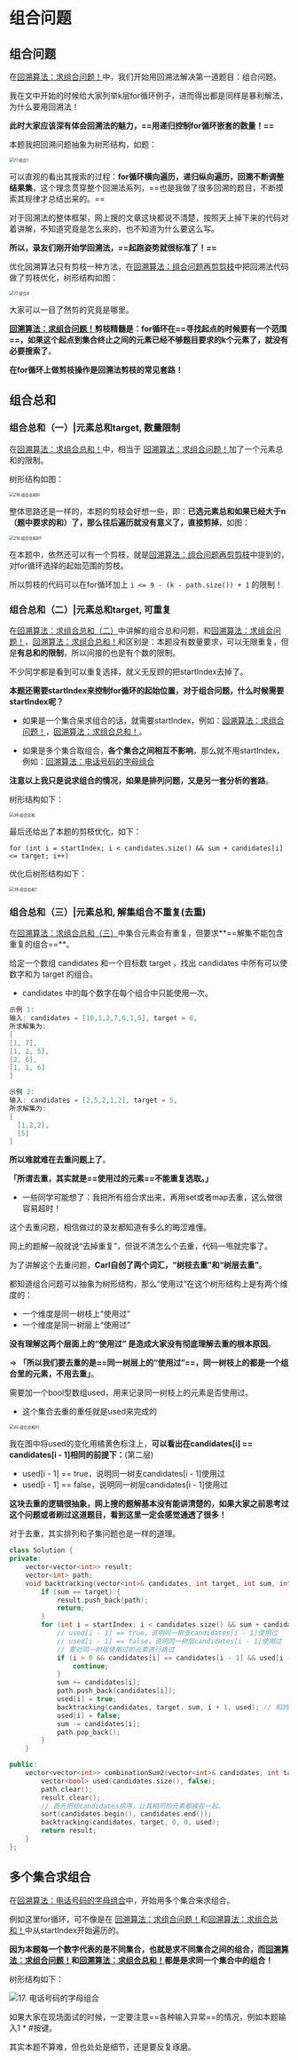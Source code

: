 

# 组合问题 

## 组合问题 

在[回溯算法：求组合问题！](https://mp.weixin.qq.com/s/OnBjbLzuipWz_u4QfmgcqQ)中，我们开始用回溯法解决第一道题目：组合问题。

我在文中开始的时候给大家列举k层for循环例子，进而得出都是同样是暴利解法，为什么要用回溯法！

**此时大家应该深有体会回溯法的魅力，==用递归控制for循环嵌套的数量！==**

本题我把回溯问题抽象为树形结构，如题：

<img src="https://raw.githubusercontent.com/DaiDuncan/PicUploader/main/img2/20210403151912.png" alt="77.组合1" style="zoom: 50%;" />

可以直观的看出其搜索的过程：**for循环横向遍历，递归纵向遍历，回溯不断调整结果集**，这个理念贯穿整个回溯法系列，==也是我做了很多回溯的题目，不断摸索其规律才总结出来的。==

对于回溯法的整体框架，网上搜的文章这块都说不清楚，按照天上掉下来的代码对着讲解，不知道究竟是怎么来的，也不知道为什么要这么写。 



**所以，录友们刚开始学回溯法，==起跑姿势就很标准了！==**

优化回溯算法只有剪枝一种方法，在[回溯算法：组合问题再剪剪枝](https://mp.weixin.qq.com/s/Ri7spcJMUmph4c6XjPWXQA)中把回溯法代码做了剪枝优化，树形结构如图：

<img src="https://raw.githubusercontent.com/DaiDuncan/PicUploader/main/img2/20210403151959.png" alt="77.组合4" style="zoom: 50%;" />

大家可以一目了然剪的究竟是哪里。

**[回溯算法：求组合问题！](https://mp.weixin.qq.com/s/OnBjbLzuipWz_u4QfmgcqQ)剪枝精髓是：for循环在==寻找起点的时候要有一个范围==，如果这个起点到集合终止之间的元素已经不够题目要求的k个元素了，就没有必要搜索了**。

**在for循环上做剪枝操作是回溯法剪枝的常见套路！** 



## 组合总和

### 组合总和（一）|元素总和target, 数量限制

在[回溯算法：求组合总和！](https://mp.weixin.qq.com/s/HX7WW6ixbFZJASkRnCTC3w)中，相当于 [回溯算法：求组合问题！](https://mp.weixin.qq.com/s/OnBjbLzuipWz_u4QfmgcqQ)加了一个元素总和的限制。

树形结构如图：

<img src="https://raw.githubusercontent.com/DaiDuncan/PicUploader/main/img2/20210403152045.png" alt="216.组合总和III" style="zoom: 50%;" />

整体思路还是一样的，本题的剪枝会好想一些，即：**已选元素总和如果已经大于n（题中要求的和）了，那么往后遍历就没有意义了，直接剪掉**，如图：

<img src="https://raw.githubusercontent.com/DaiDuncan/PicUploader/main/img2/20210403152122.png" alt="216.组合总和III1" style="zoom:50%;" />

在本题中，依然还可以有一个剪枝，就是[回溯算法：组合问题再剪剪枝](https://mp.weixin.qq.com/s/Ri7spcJMUmph4c6XjPWXQA)中提到的，对for循环选择的起始范围的剪枝。

所以剪枝的代码可以在for循环加上 `i <= 9 - (k - path.size()) + 1` 的限制！



### 组合总和（二）|元素总和target, 可重复

在[回溯算法：求组合总和（二）](https://mp.weixin.qq.com/s/FLg8G6EjVcxBjwCbzpACPw)中讲解的组合总和问题，和[回溯算法：求组合问题！](https://mp.weixin.qq.com/s/OnBjbLzuipWz_u4QfmgcqQ)，[回溯算法：求组合总和！](https://mp.weixin.qq.com/s/HX7WW6ixbFZJASkRnCTC3w)和区别是：本题没有数量要求，可以无限重复，但是**有总和的限制**，所以间接的也是有个数的限制。

不少同学都是看到可以重复选择，就义无反顾的把startIndex去掉了。

**本题还需要startIndex来控制for循环的起始位置，对于组合问题，什么时候需要startIndex呢？**

- 如果是一个集合来求组合的话，就需要startIndex，例如：[回溯算法：求组合问题！](https://mp.weixin.qq.com/s/OnBjbLzuipWz_u4QfmgcqQ)，[回溯算法：求组合总和！](https://mp.weixin.qq.com/s/HX7WW6ixbFZJASkRnCTC3w)。

- 如果是多个集合取组合，**各个集合之间相互不影响**，那么就不用startIndex，例如：[回溯算法：电话号码的字母组合](https://mp.weixin.qq.com/s/e2ua2cmkE_vpYjM3j6HY0A)

**注意以上我只是说求组合的情况，如果是排列问题，又是另一套分析的套路**。



树形结构如下：

<img src="https://raw.githubusercontent.com/DaiDuncan/PicUploader/main/img2/20210403152207.png" alt="39.组合总和" style="zoom:50%;" />

最后还给出了本题的剪枝优化，如下：

```
for (int i = startIndex; i < candidates.size() && sum + candidates[i] <= target; i++)
```

优化后树形结构如下：

<img src="https://raw.githubusercontent.com/DaiDuncan/PicUploader/main/img2/20210403152235.png" alt="39.组合总和1" style="zoom:50%;" />

### 组合总和（三）|元素总和, 解集组合不重复(去重)

在[回溯算法：求组合总和（三）](https://mp.weixin.qq.com/s/_1zPYk70NvHsdY8UWVGXmQ)中集合元素会有重复，但要求**==解集不能包含重复的组合==**。

给定一个数组 candidates 和一个目标数 target ，找出 candidates 中所有可以使数字和为 target 的组合。

- candidates 中的每个数字在每个组合中只能使用一次。

```c++
示例 1:
输入: candidates = [10,1,2,7,6,1,5], target = 8,
所求解集为:
[
[1, 7],
[1, 2, 5],
[2, 6],
[1, 1, 6]
]

示例 2:
输入: candidates = [2,5,2,1,2], target = 5,
所求解集为:
[
  [1,2,2],
  [5]
]
```

**所以难就难在去重问题上了**。

**「所谓去重，其实就是==使用过的元素==不能重复选取。」**

- 一些同学可能想了：我把所有组合求出来，再用set或者map去重，这么做很容易超时！

这个去重问题，相信做过的录友都知道有多么的晦涩难懂。

网上的题解一般就说“去掉重复”，但说不清怎么个去重，代码一甩就完事了。



为了讲解这个去重问题，**Carl自创了两个词汇，“树枝去重”和“树层去重”**。

都知道组合问题可以抽象为树形结构，那么“使用过”在这个树形结构上是有两个维度的：

- 一个维度是同一树枝上“使用过”
- 一个维度是同一树层上“使用过”

**没有理解这两个层面上的“使用过” 是造成大家没有彻底理解去重的根本原因**。

=> **「所以我们要去重的是==同一树层上的“使用过”==，同一树枝上的都是一个组合里的元素，不用去重」**。



需要加一个bool型数组used，用来记录同一树枝上的元素是否使用过。

- 这个集合去重的重任就是used来完成的

<img src="https://raw.githubusercontent.com/DaiDuncan/PicUploader/main/img2/20210403152314.png" alt="40.组合总和II1" style="zoom:50%;" />

我在图中将used的变化用橘黄色标注上，**可以看出在candidates[i] == candidates[i - 1]相同的前提下：**(第二层)

* used[i - 1] == true，说明同一树支candidates[i - 1]使用过
* used[i - 1] == false，说明同一树层candidates[i - 1]使用过

**这块去重的逻辑很抽象，网上搜的题解基本没有能讲清楚的，如果大家之前思考过这个问题或者刷过这道题目，看到这里一定会感觉通透了很多！**

对于去重，其实排列和子集问题也是一样的道理。





```c++
class Solution {
private:
    vector<vector<int>> result;
    vector<int> path;
    void backtracking(vector<int>& candidates, int target, int sum, int startIndex, vector<bool>& used) {
        if (sum == target) {
            result.push_back(path);
            return;
        }
        for (int i = startIndex; i < candidates.size() && sum + candidates[i] <= target; i++) {
            // used[i - 1] == true，说明同一树支candidates[i - 1]使用过
            // used[i - 1] == false，说明同一树层candidates[i - 1]使用过
            // 要对同一树层使用过的元素进行跳过
            if (i > 0 && candidates[i] == candidates[i - 1] && used[i - 1] == false) {
                continue;
            }
            sum += candidates[i];
            path.push_back(candidates[i]);
            used[i] = true;
            backtracking(candidates, target, sum, i + 1, used); // 和39.组合总和的区别1，这里是i+1，每个数字在每个组合中只能使用一次
            used[i] = false;
            sum -= candidates[i];
            path.pop_back();
        }
    }

public:
    vector<vector<int>> combinationSum2(vector<int>& candidates, int target) {
        vector<bool> used(candidates.size(), false);
        path.clear();
        result.clear();
        // 首先把给candidates排序，让其相同的元素都挨在一起。
        sort(candidates.begin(), candidates.end());
        backtracking(candidates, target, 0, 0, used);
        return result;
    }
};

```



## 多个集合求组合

在[回溯算法：电话号码的字母组合](https://mp.weixin.qq.com/s/e2ua2cmkE_vpYjM3j6HY0A)中，开始用多个集合来求组合。

例如这里for循环，可不像是在 [回溯算法：求组合问题！](https://mp.weixin.qq.com/s/OnBjbLzuipWz_u4QfmgcqQ)和[回溯算法：求组合总和！](https://mp.weixin.qq.com/s/HX7WW6ixbFZJASkRnCTC3w)中从startIndex开始遍历的。



**因为本题每一个数字代表的是不同集合，也就是求不同集合之间的组合，而[回溯算法：求组合问题！](https://mp.weixin.qq.com/s/OnBjbLzuipWz_u4QfmgcqQ)和[回溯算法：求组合总和！](https://mp.weixin.qq.com/s/HX7WW6ixbFZJASkRnCTC3w)都是是求同一个集合中的组合！**

树形结构如下：

![17. 电话号码的字母组合](https://raw.githubusercontent.com/DaiDuncan/PicUploader/main/img2/20210403153948.png)

如果大家在现场面试的时候，一定要注意==各种输入异常==的情况，例如本题输入1 * #按键。

其实本题不算难，但也处处是细节，还是要反复琢磨。